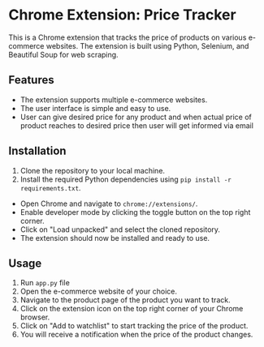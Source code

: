 # Chrome Extension: Price Tracker

This is a Chrome extension that tracks the price of products on various e-commerce websites. The extension is built using Python, Selenium, and Beautiful Soup for web scraping.

## Features

- The extension supports multiple e-commerce websites.
- The user interface is simple and easy to use.
- User can give desired price for any product and when actual price of product reaches to desired price then user will get informed via email

## Installation

1. Clone the repository to your local machine.
2. Install the required Python dependencies using `pip install -r requirements.txt`.

- Open Chrome and navigate to `chrome://extensions/`.
- Enable developer mode by clicking the toggle button on the top right corner.
- Click on "Load unpacked" and select the cloned repository.
- The extension should now be installed and ready to use.

## Usage
1. Run `app.py` file
2. Open the e-commerce website of your choice.
3. Navigate to the product page of the product you want to track.
4. Click on the extension icon on the top right corner of your Chrome browser.
5. Click on "Add to watchlist" to start tracking the price of the product.
6. You will receive a notification when the price of the product changes.
